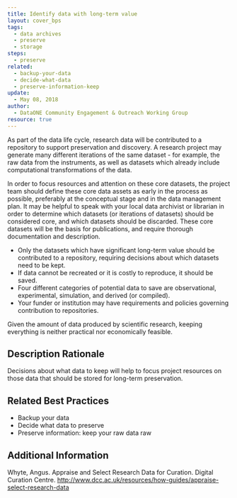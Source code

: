 ```yaml
---
title: Identify data with long-term value
layout: cover_bps
tags:
  - data archives
  - preserve
  - storage
steps:
  - preserve
related:
  - backup-your-data
  - decide-what-data
  - preserve-information-keep
update:
  - May 08, 2018
author:
  - DataONE Community Engagement & Outreach Working Group
resource: true
---
```



As part of the data life cycle, research data will be contributed to a repository to support preservation and discovery. A research project may generate many different iterations of the same dataset - for example, the raw data from the instruments, as well as datasets which already include computational transformations of the data.

In order to focus resources and attention on these core datasets, the project team should define these core data assets as early in the process as possible, preferably at the conceptual stage and in the data management plan. It may be helpful to speak with your local data archivist or librarian in order to determine which datasets (or iterations of datasets) should be considered core, and which datasets should be discarded. These core datasets will be the basis for publications, and require thorough documentation and description.
- Only the datasets which have significant long-term value should be contributed to a repository, requiring decisions about which datasets need to be kept.
- If data cannot be recreated or it is costly to reproduce, it should be saved.
- Four different categories of potential data to save are observational, experimental, simulation, and derived (or compiled).
- Your funder or institution may have requirements and policies governing contribution to repositories.

Given the amount of data produced by scientific research, keeping everything is neither practical nor economically feasible.

## Description Rationale

Decisions about what data to keep will help to focus project resources on those data that should be stored for long-term preservation.

## Related Best Practices
- Backup your data
- Decide what data to preserve
- Preserve information: keep your raw data raw

## Additional Information

Whyte, Angus. Appraise and Select Research Data for Curation. Digital Curation Centre. http://www.dcc.ac.uk/resources/how-guides/appraise-select-research-data

